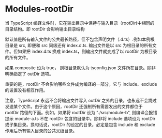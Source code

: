 # Modules-rootDir


当 TypeScript 编译文件时，它在输出目录中保持与输入目录（rootDir)中相同的目录结构。即 rootDir 会影响输出目录结构

默认值是所有输入文件的公共最长路径，但不包含声明文件（.d.ts）.例如本例根目录是 src, 即便和 src 同级还有 index.d.ts. 输出文件是以 src 为根目录的所有文件。但如果把 index.d.ts 换成 index.ts，则输出文件就变成了以 rootDir 为根目录的所有文件。

如果 composite 设为 true， 则根目录默认为 tsconfig.json 文件所在目录。除非明确指定了 outDir 选项。

重要的是，rootDir 不会影响哪些文件成为编译的一部分。它与 include、exclude 的设置没有相互作用。

注意，TypeScript 永远不会将输出文件写入 outDir 之外的目录，也永远不会跳过发送某个文件。由于这个原因，rootDir 还强制所有需要发出的文件都位于 rootDir 路径的下面。例如，如果将 rootDir 设为 "./src/module-b", 则编译会报错提示 module-a.ts 不在 rootDir 包含的目录中。除非将 include 选项设为 rootDir 或子集目录。换句话说，rootDir 的设定的目录，必定是包含 include 和 exclude 作用后所有输入目录的公共父级目录。